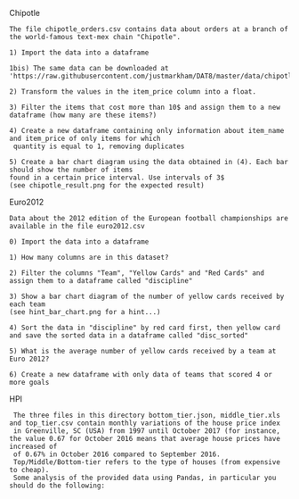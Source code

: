 Chipotle

    The file chipotle_orders.csv contains data about orders at a branch of the world-famous text-mex chain "Chipotle".
    
    1) Import the data into a dataframe

    1bis) The same data can be downloaded at 'https://raw.githubusercontent.com/justmarkham/DAT8/master/data/chipotle.tsv'

    2) Transform the values in the item_price column into a float.
  
    3) Filter the items that cost more than 10$ and assign them to a new dataframe (how many are these items?)

    4) Create a new dataframe containing only information about item_name and item_price of only items for which
     quantity is equal to 1, removing duplicates

    5) Create a bar chart diagram using the data obtained in (4). Each bar should show the number of items
    found in a certain price interval. Use intervals of 3$
    (see chipotle_result.png for the expected result)

Euro2012
    
    Data about the 2012 edition of the European football championships are available in the file euro2012.csv

    0) Import the data into a dataframe

    1) How many columns are in this dataset?

    2) Filter the columns "Team", "Yellow Cards" and "Red Cards" and assign them to a dataframe called "discipline"

    3) Show a bar chart diagram of the number of yellow cards received by each team
    (see hint_bar_chart.png for a hint...)

    4) Sort the data in "discipline" by red card first, then yellow card and save the sorted data in a dataframe called "disc_sorted"

    5) What is the average number of yellow cards received by a team at Euro 2012?

    6) Create a new dataframe with only data of teams that scored 4 or more goals
HPI
    
     The three files in this directory bottom_tier.json, middle_tier.xls and top_tier.csv contain monthly variations of the house price index
     in Greenville, SC (USA) from 1997 until October 2017 (for instance, the value 0.67 for October 2016 means that average house prices have increased of
     of 0.67% in October 2016 compared to September 2016.
     Top/Middle/Bottom-tier refers to the type of houses (from expensive to cheap).
     Some analysis of the provided data using Pandas, in particular you should do the following:

